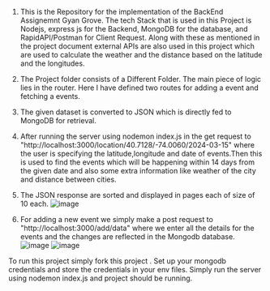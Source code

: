 1) This is the Repository for the implementation of the BackEnd Assignemnt Gyan Grove. The tech Stack that is used in this Project is Nodejs, express js for the Backend, MongoDB for the database, and RapidAPI/Postman for Client Request.
Along with these as mentioned in the project document external APIs are also used in this project which are used to calculate the weather and the distance based on the latitude and the longitudes.


2) The Project folder consists of a Different Folder. The main piece of logic lies in the router. Here I have defined two routes for adding a event  and fetching a events.

3) The given dataset is converted to JSON which is directly fed to MongoDB for retrieval.

4) After running the server using nodemon index.js in the get request  to "http://localhost:3000/location/40.7128/-74.0060/2024-03-15" where the user is specifying the latitude,longitude and date of events.Then this is used to find the events which will be happening within 14 days from the given date and also some extra information like weather of the city and distance between cities.
5) The JSON response are sorted and displayed in pages each of size of 10 each.
 ![image](https://github.com/CuntAdnan/GyanGrove-assignment-Backend/assets/98183132/0cd8b809-8833-4549-8fb4-7190ac856b96)
6) For adding a new event we simply make a post request to "http://localhost:3000/add/data" where we enter all the details for the events and the changes are reflected in the Mongodb database.
![image](https://github.com/CuntAdnan/GyanGrove-assignment-Backend/assets/98183132/230ebad0-528b-475a-bb58-3aea04da4d30)
![image](https://github.com/CuntAdnan/GyanGrove-assignment-Backend/assets/98183132/5cead5b7-4c5d-4ff1-9c28-895206113220)



To run this project simply fork this project . Set up your mongodb credentials and store the credentials in your env files.
Simply run the server using nodemon index.js and project should be running.
